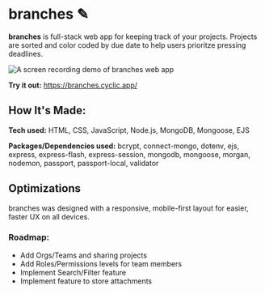 # branches ✎
**branches** is full-stack web app for keeping track of your projects. Projects are sorted and color coded by due date to help users prioritze pressing deadlines. 

![A screen recording demo of branches web app](https://drive.google.com/uc?export=view&id=1E6iqR2rP5wcYlZ2aA0bCkddmvOSOdoXa) 

**Try it out:** https://branches.cyclic.app/

## How It's Made:

**Tech used:** HTML, CSS, JavaScript, Node.js, MongoDB, Mongoose, EJS

**Packages/Dependencies used:**
bcrypt, connect-mongo, dotenv, ejs, express, express-flash, express-session, mongodb, mongoose, morgan, nodemon, passport, passport-local, validator

## Optimizations

branches was designed with a responsive, mobile-first layout for easier, faster UX on all devices.

### Roadmap:
- Add Orgs/Teams and sharing projects
 - Add Roles/Permissions levels for team members
- Implement Search/Filter feature
- Implement feature to store attachments
